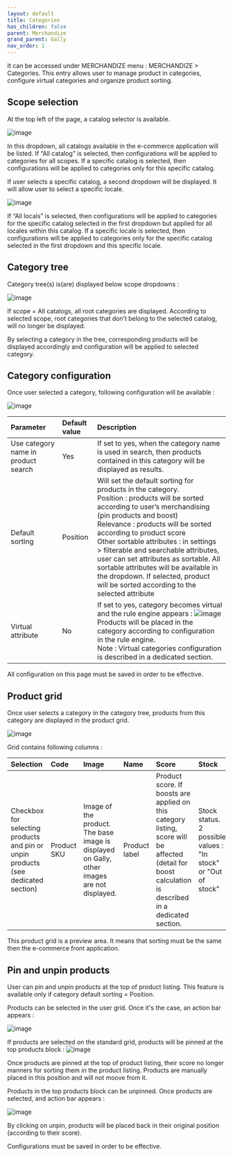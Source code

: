 ```yaml
---
layout: default
title: Categories
has_children: false
parent: Merchandize
grand_parent: Gally
nav_order: 1
---
```


It can be accessed under MERCHANDIZE menu : MERCHANDIZE > Categories.
This entry allows user to manage product in categories, configure virtual categories and organize product sorting.

## Scope selection

At the top left of the page, a catalog selector is available.

![image](https://user-images.githubusercontent.com/98949123/211284767-27d50fe2-c897-406c-afd3-d362bbbdb9bc.png)

In this dropdown, all catalogs available in the e-commerce application will be listed. 
If “All catalog” is selected, then configurations will be applied to categories for all scopes.
If a specific catalog is selected, then configurations will be applied to categories only for this specific catalog.

 If user selects a specific catalog, a second dropdown will be displayed. It will allow user to select a specific locale.

![image](https://user-images.githubusercontent.com/98949123/211284831-5497004c-48ec-4496-8319-a69e67817c13.png)

If “All locals” is selected, then configurations will be applied to categories for the specific catalog selected in the first dropdown but applied for all locales within this catalog.
If a specific locale is selected, then configurations will be applied to categories only for the specific catalog selected in the first dropdown and this specific locale.

## Category tree

Category tree(s) is(are) displayed below scope dropdowns : 

![image](https://user-images.githubusercontent.com/98949123/211284921-b7caa6ed-b4e7-453d-95d8-8229240a015f.png)

If scope = All catalogs, all root categories are displayed. According to selected scope, root categories that don’t belong to the selected catalog, will no longer be displayed.

By selecting a category in the tree, corresponding products will be displayed accordingly and configuration will be applied to selected category.

## Category configuration 

Once user selected a category, following configuration will be available : 

![image](https://user-images.githubusercontent.com/98949123/211284999-8b87e336-1ecf-4398-b5ed-a4faec422f05.png)

|Parameter   | Default value | Description|
|:-------------|:------------------|:------|
|Use category name in product search|Yes|If set to yes, when the category name is used in search, then products contained in this category will be displayed as results.|
|Default sorting|Position|Will set the default sorting for products in the category. <br/> Position : products will be sorted according to user’s merchandising (pin products and boost) <br/> Relevance : products will be sorted according to product score <br/> Other sortable attributes : in settings > filterable and searchable attributes, user can set attributes as sortable. All sortable attributes will be available in the dropdown. If selected, product will be sorted according to the selected attribute|
|Virtual attribute|No|If set to yes, category becomes virtual and the rule engine appears : ![image](https://user-images.githubusercontent.com/98949123/211285081-50b745a1-4619-4b29-9f0b-e535306e072d.png)<br/> Products will be placed in the category according to configuration in the rule engine.<br/>Note : Virtual categories configuration is described in a dedicated section.|

All configuration on this page must be saved in order to be effective.

## Product grid
 
Once user selects a category in the category tree, products from this category are displayed in the product grid.

![image](https://user-images.githubusercontent.com/98949123/211290954-46088219-cf6b-42e1-9eda-a646df11ea05.png)

Grid contains following columns :
 
|Selection |Code |Image |Name |Score |Stock |Price |Display |
|:-------------|:------------------|:------|:------|:------|:------|:------|:------|
|Checkbox for selecting products and pin or unpin products (see dedicated section)|Product SKU|Image of the product. The base image is displayed on Gally, other images are not displayed.|Product label|Product score. If boosts are applied on this category listing, score will be affected (detail for boost calculation is described in a dedicated section.|Stock status. 2 possible values : "In stock" or "Out of stock"|Product price|Switcher allowing to display or hide a in front.|

This product grid is a preview area. It means that sorting must be the same then the e-commerce front application.

## Pin and unpin products

User can pin and unpin products at the top of product listing. 
This feature is available only if category default sorting = Position.

Products can be selected in the user grid. Once it's the case, an action bar appears : 

![image](https://user-images.githubusercontent.com/98949123/211294079-1cbf76a6-4769-4f70-ac86-a422949f4c64.png)

If products are selected on the standard grid, products will be pinned at the top products block : 
![image](https://user-images.githubusercontent.com/98949123/212870155-12506992-5bbd-4e9b-8838-0dc9c5c381a1.png)

Once products are pinned at the top of product listing, their score no longer manners for sorting them in the product listing. Products are manually placed in this position and will not moove from it.

Products in the top products block can be unpinned. Once products are selected, and action bar appears : 

![image](https://user-images.githubusercontent.com/98949123/212869955-d05bbd05-e4a4-4134-9be1-2c4092e3d68d.png)

By clicking on unpin, products will be placed back in their original position (according to their score).

Configurations must be saved in order to be effective.

